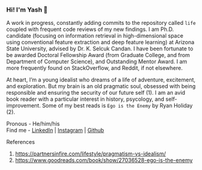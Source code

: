 ### Hi! I'm Yash 👋

A work in progress, constantly adding commits to the repository called `life` coupled with frequent code reviews of my new findings. I am Ph.D. candidate (focusing on information retrieval in high-dimensional space using conventional feature extraction and deep feature learning) at Arizona State University, advised by Dr. K. Selcuk Candan. I have been fortunate to be awarded Doctoral Fellowship Award (from Graduate College, and from Department of Computer Science), and Outstanding Mentor Award. I am more frequently found on StackOverflow, and Reddit, if not elsewhere.

At heart, I’m a young idealist who dreams of a life of adventure, excitement, and exploration. But my brain is an old pragmatic soul, obsessed with being responsible and ensuring the security of our future self (1). I am an avid book reader with a particular interest in history, psycology, and self-improvement. Some of my best reads is `Ego is the Enemy` by Ryan Holiday (2).

Pronous - He/him/his <br />
Find me - [LinkedIn](https://www.linkedin.com/in/yashgarg1232) | [Instagram](https://www.instagram.com/yashgarg1232) | [Github](https://www.github.com/yashgarg1232)

References

1. https://partnersinfire.com/lifestyle/pragmatism-vs-idealism/
2. https://www.goodreads.com/book/show/27036528-ego-is-the-enemy
<!--
**yashgarg1232/yashgarg1232** is a ✨ _special_ ✨ repository because its `README.md` (this file) appears on your GitHub profile.

Here are some ideas to get you started:

- 🔭 I’m currently working on ...
- 🌱 I’m currently learning ...
- 👯 I’m looking to collaborate on ...
- 🤔 I’m looking for help with ...
- 💬 Ask me about ...
- 📫 How to reach me: ...
- 😄 Pronouns: ...
- ⚡ Fun fact: ...
-->
